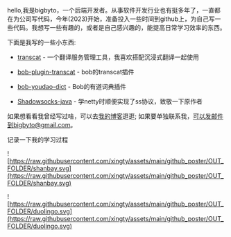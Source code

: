 hello,我是bigbyto，一个后端开发者。从事软件开发行业也有挺多年了，一直都在为公司写代码，今年(2023)开始，准备投入一些时间到github上，为自己写一些代码。我想写一些有趣的，或者是自己感兴趣的，能提高日常学习效率的东西。

下面是我写的一些小东西:

* [transcat](https://github.com/xingty/transcat) - 一个翻译服务管理工具，我喜欢搭配沉浸式翻译一起使用

* [bob-plugin-transcat](https://github.com/xingty/bob-plugin-transcat) - bob的transcat插件

* [bob-youdao-dict](https://github.com/xingty/bob-plugin-youdao-dict-enhance) - Bob的有道词典插件

* [Shadowsocks-java](https://github.com/xingty/shadowsocks-java) - 学netty时顺便实现了ss协议，致敬一下原作者

如果想看看我曾经写过啥，可以去[我的博客](https://wiyi.org)逛逛; 如果要单独联系我，可以发邮件到bigbyto@gmail.com。

记录一下我的学习过程

![https://raw.githubusercontent.com/xingty/assets/main/github_poster/OUT_FOLDER/shanbay.svg](https://raw.githubusercontent.com/xingty/assets/main/github_poster/OUT_FOLDER/shanbay.svg)

![https://raw.githubusercontent.com/xingty/assets/main/github_poster/OUT_FOLDER/duolingo.svg](https://raw.githubusercontent.com/xingty/assets/main/github_poster/OUT_FOLDER/duolingo.svg)